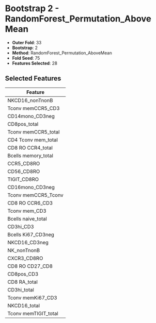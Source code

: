 # Bootstrap 2 - RandomForest_Permutation_AboveMean

- **Outer Fold**: 33
- **Bootstrap**: 2
- **Method**: RandomForest_Permutation_AboveMean
- **Fold Seed**: 75
- **Features Selected**: 28

## Selected Features

| Feature |
|---------|
| NKCD16_nonTnonB |
| Tconv memCCR5_CD3 |
| CD14mono_CD3neg |
| CD8pos_total |
| Tconv memCCR5_total |
| CD4 Tconv mem_total |
| CD8 RO CCR4_total |
| Bcells memory_total |
| CCR5_CD8RO |
| CD56_CD8RO |
| TIGIT_CD8RO |
| CD16mono_CD3neg |
| Tconv memCCR5_Tconv |
| CD8 RO CCR6_CD3 |
| Tconv mem_CD3 |
| Bcells naive_total |
| CD3hi_CD3 |
| Bcells Ki67_CD3neg |
| NKCD16_CD3neg |
| NK_nonTnonB |
| CXCR3_CD8RO |
| CD8 RO CD27_CD8 |
| CD8pos_CD3 |
| CD8 RA_total |
| CD3hi_total |
| Tconv memKi67_CD3 |
| NKCD16_total |
| Tconv memTIGIT_total |
